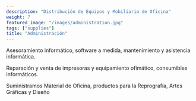 ```yaml
---
description: "Distribución de Equipos y Mobiliario de Oficina"
weight: 7
featured_image: "/images/administration.jpg"
tags: ["supplies"]
title: "Administración"
---
```


Asesoramiento informático, software a medida, mantenimiento y asistencia informática.

Reparación y venta de impresoras y equipamiento ofimático, consumibles informáticos.

Suministramos Material de Oficina, productos para la Reprografía, Artes Gráficas y Diseño
